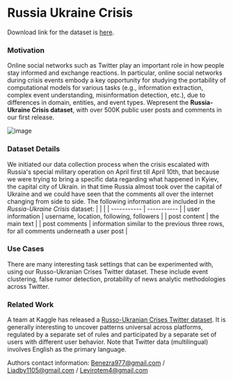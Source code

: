 # Russia Ukraine Crisis


Download link for the dataset is [here](https://github.com/ehsanulhaq1/russo_ukraine_dataset).

### Motivation
Online social networks such as Twitter play an important role in how people stay informed and exchange reactions. In particular, online social networks during crisis events embody a key opportunity for studying the portability of computational models for various tasks (e.g., information extraction, complex event understanding, misinformation detection, etc.), due to differences in domain, entities, and event types. Wepresent the **Russia-Ukraine Crisis dataset**, with over 500K public user posts and comments in our first release.

![image](https://user-images.githubusercontent.com/81369617/167262526-d84739fa-7803-4557-bb6d-fec00cd45f88.png)
### Dataset Details
We initiated our data collection process when the crisis escalated with Russia's special military operation on April first till April 10th, that because we were trying to bring a specific data regarding what happened in Kyiev, the capital city of Ukrain. in that time Russia almost took over the capital of Ukraine and we could have seen that the comments all over the internet changing from side to side. The following information are included in the *Russia-Ukraine Crisis* dataset:
|      |  |
| ----------- | ----------- |
| user information     | username, location, following, followers    |
| post content  | the main text      |
| post comments | information similar to the previous three rows, for all comments underneath a user post      |


### Use Cases
There are many interesting task settings that can be experimented with, using our Russo-Ukranian Crises Twitter dataset. These include event clustering, false rumor detection, protability of news analytic methodologies across Twitter.

### Related Work
A team at Kaggle has released a [Russo-Ukranian Crises Twitter dataset](https://github.com/ehsanulhaq1/russo_ukraine_dataset). It is generally interesting to uncover patterns universal across platforms, regulated by a separate set of rules and participated by a separate set of users with different user behavior. Note that Twitter data (multilingual) involves English as the primary language.


Authors contact information: Benezra977@gmail.com / Liadby1105@gmail.com / Levirotem4@gmail.com
